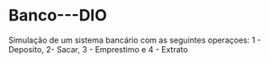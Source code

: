 # Banco---DIO
Simulação de um sistema bancário com as seguintes operaçoes: 1 - Deposito, 2- Sacar, 3 - Emprestimo e 4 - Extrato
